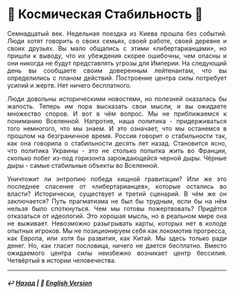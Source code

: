 # 🌌 Космическая Cтабильность 🌌
<p align="justify">Семнадцатый век. Недельная поездка из Киева прошла без событий. Люди хотят говорить о своих семьях, своей работе, своей деревне и своих друзьях. Вы мало общались с этими «либертарианцами», но пришли к выводу, что их убеждения скорее ошибочны, чем опасны и они никогда не будут представлять угрозы для Империи. На следующий день вы сообщаете своим доверенным лейтенантам, что вы определились с планом действий. Построение центра силы потребует усилий и жертв. Нет ничего бесплатного.</p>

<p align="justify">Люди довольны историческими новостями, но полезней оказалась бы жалость. Теперь им пора высказать свои мысли, и вы ожидаете множество споров. И вот в чём вопрос. Мы не приближаемся к пониманию Вселенной. Напротив, наша политика - придерживаться того немногого, что мы знаем. И это означает, что мы останемся в прошлом на безграничное время. Россия говорит о стабильности так, как она говорила о стабильности десять лет назад. Становится ясно, что политика Украины - это не столько попытка жить во Франции, сколько побег из-под горизонта зарождающейся черной дыры. Чёрные дыры - самые стабильные объекты во Вселенной.</p>

<p align="justify">Уничтожит ли энтропию победа хищной гравитации? Или же это последнее спасение от «либертарианцев», которые остались во власти? Исторически, существует и третий сценарий. В чём же он заключается? Путь прагматизма не был бы трудным, если бы на нём нельзя было споткнуться. Чем мы готовы пожертвовать? Придётся отказаться от идеологий. Это хорошая мысль, но в реальном мире она не выживает. Невозможно разыгрывать карты, которых нет в колоде опытных игроков. Мы не позиционируем себя как локомотив прогресса, как Европа, или хотя бы развития, как Китай. Мы здесь только ради денег. Но, как гласит пословица, ничего не дается бесплатно. Вместо ожидаемого центра силы неизбежно возникает центр бессилия. Четвёртый в истории человечества.</p>

***

##### ↩️ [Назад](index-2.md) | 🗽 [English Version](stability.md)
